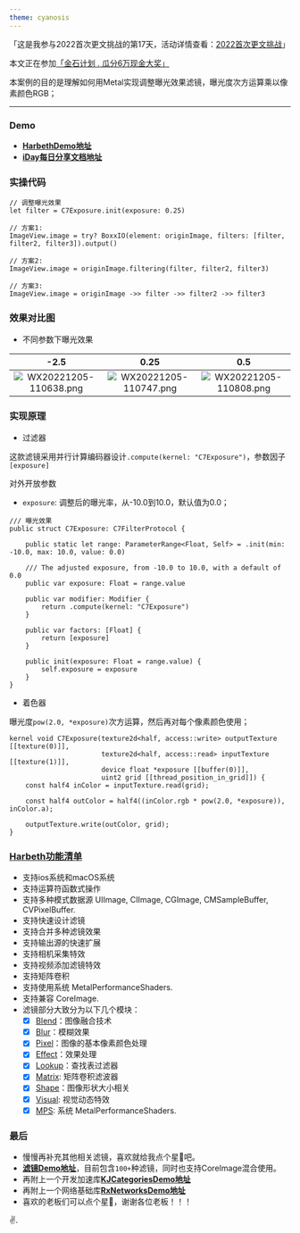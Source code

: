 ```yaml
---
theme: cyanosis
---
```

「这是我参与2022首次更文挑战的第17天，活动详情查看：[2022首次更文挑战](https://juejin.cn/post/7162096952883019783?utm_source=push&utm_medium=web&utm_campaign=jinshijihua02)」

本文正在参加[「金石计划 . 瓜分6万现金大奖」](https://juejin.cn/post/7162096952883019783 "https://juejin.cn/post/7162096952883019783")

本案例的目的是理解如何用Metal实现调整曝光效果滤镜，曝光度次方运算乘以像素颜色RGB；

---

### Demo

- [**HarbethDemo地址**](https://github.com/yangKJ/Harbeth)
- [**iDay每日分享文档地址**](https://github.com/yangKJ/iDay)

### 实操代码

```
// 调整曝光效果
let filter = C7Exposure.init(exposure: 0.25)

// 方案1:
ImageView.image = try? BoxxIO(element: originImage, filters: [filter, filter2, filter3]).output()

// 方案2:
ImageView.image = originImage.filtering(filter, filter2, filter3)

// 方案3:
ImageView.image = originImage ->> filter ->> filter2 ->> filter3
```

### 效果对比图

- 不同参数下曝光效果

|-2.5|0.25|0.5|
|:-:|:-:|:-:|
|![WX20221205-110638.png](https://p9-juejin.byteimg.com/tos-cn-i-k3u1fbpfcp/a4adbb128c0e4d6388b272aa38690c6c~tplv-k3u1fbpfcp-watermark.image?)|![WX20221205-110747.png](https://p6-juejin.byteimg.com/tos-cn-i-k3u1fbpfcp/96445b7937de409eb7842226d7d9b6bf~tplv-k3u1fbpfcp-watermark.image?)|![WX20221205-110808.png](https://p6-juejin.byteimg.com/tos-cn-i-k3u1fbpfcp/2af489b549b34386a8d4c1d72d65c649~tplv-k3u1fbpfcp-watermark.image?)|

### 实现原理

- 过滤器

这款滤镜采用并行计算编码器设计`.compute(kernel: "C7Exposure")`，参数因子`[exposure]`

对外开放参数
- `exposure`: 调整后的曝光率，从-10.0到10.0，默认值为0.0；

```
/// 曝光效果
public struct C7Exposure: C7FilterProtocol {
    
    public static let range: ParameterRange<Float, Self> = .init(min: -10.0, max: 10.0, value: 0.0)
    
    /// The adjusted exposure, from -10.0 to 10.0, with a default of 0.0
    public var exposure: Float = range.value
    
    public var modifier: Modifier {
        return .compute(kernel: "C7Exposure")
    }
    
    public var factors: [Float] {
        return [exposure]
    }
    
    public init(exposure: Float = range.value) {
        self.exposure = exposure
    }
}
```

- 着色器

曝光度`pow(2.0, *exposure)`次方运算，然后再对每个像素颜色使用；  

```
kernel void C7Exposure(texture2d<half, access::write> outputTexture [[texture(0)]],
                       texture2d<half, access::read> inputTexture [[texture(1)]],
                       device float *exposure [[buffer(0)]],
                       uint2 grid [[thread_position_in_grid]]) {
    const half4 inColor = inputTexture.read(grid);
    
    const half4 outColor = half4((inColor.rgb * pow(2.0, *exposure)), inColor.a);
    
    outputTexture.write(outColor, grid);
}
```

### [Harbeth功能清单](https://github.com/yangKJ/Harbeth)

- 支持ios系统和macOS系统
- 支持运算符函数式操作
- 支持多种模式数据源 UIImage, CIImage, CGImage, CMSampleBuffer, CVPixelBuffer.
- 支持快速设计滤镜
- 支持合并多种滤镜效果
- 支持输出源的快速扩展
- 支持相机采集特效
- 支持视频添加滤镜特效
- 支持矩阵卷积
- 支持使用系统 MetalPerformanceShaders.
- 支持兼容 CoreImage.
- 滤镜部分大致分为以下几个模块：
   - [x] [Blend](https://github.com/yangKJ/Harbeth/tree/master/Sources/Compute/Blend)：图像融合技术
   - [x] [Blur](https://github.com/yangKJ/Harbeth/tree/master/Sources/Compute/Blur)：模糊效果
   - [x] [Pixel](https://github.com/yangKJ/Harbeth/tree/master/Sources/Compute/ColorProcess)：图像的基本像素颜色处理
   - [x] [Effect](https://github.com/yangKJ/Harbeth/tree/master/Sources/Compute/Effect)：效果处理
   - [x] [Lookup](https://github.com/yangKJ/Harbeth/tree/master/Sources/Compute/Lookup)：查找表过滤器
   - [x] [Matrix](https://github.com/yangKJ/Harbeth/tree/master/Sources/Compute/Matrix): 矩阵卷积滤波器
   - [x] [Shape](https://github.com/yangKJ/Harbeth/tree/master/Sources/Compute/Shape)：图像形状大小相关
   - [x] [Visual](https://github.com/yangKJ/Harbeth/tree/master/Sources/Compute/Visual): 视觉动态特效
   - [x] [MPS](https://github.com/yangKJ/Harbeth/tree/master/Sources/Compute/MPS): 系统 MetalPerformanceShaders.

### 最后

- 慢慢再补充其他相关滤镜，喜欢就给我点个星🌟吧。
- [**滤镜Demo地址**](https://github.com/yangKJ/Harbeth)，目前包含`100+`种滤镜，同时也支持CoreImage混合使用。
- 再附上一个开发加速库[**KJCategoriesDemo地址**](https://github.com/yangKJ/KJCategories)
- 再附上一个网络基础库[**RxNetworksDemo地址**](https://github.com/yangKJ/RxNetworks)
- 喜欢的老板们可以点个星🌟，谢谢各位老板！！！

✌️.
